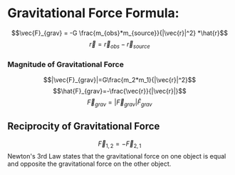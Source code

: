 # Gravitational Force Formula:
$$\vec{F}_{grav} = -G \frac{m_{obs}*m_{source}}{|\vec{r}|^2} *\hat{r}$$
$$\vec{r}=\vec{r}_{obs}-\vec{r}_{source}$$
### Magnitude of Gravitational Force
$$|\vec{F}_{grav}|=G\frac{m_2*m_1}{|\vec{r}|^2}$$
$$\hat{F}_{grav}=-\frac{\vec{r}}{|\vec{r}|}$$
$$\vec{F}_{grav}=|\vec{F}_{grav}|\hat{F}_{grav}$$

## Reciprocity of Gravitational Force
$$\vec{F}_{1,2}=-\vec{F}_{2,1}$$
Newton's 3rd Law states that the gravitational force on one object is equal and opposite the gravitational force on the other object.